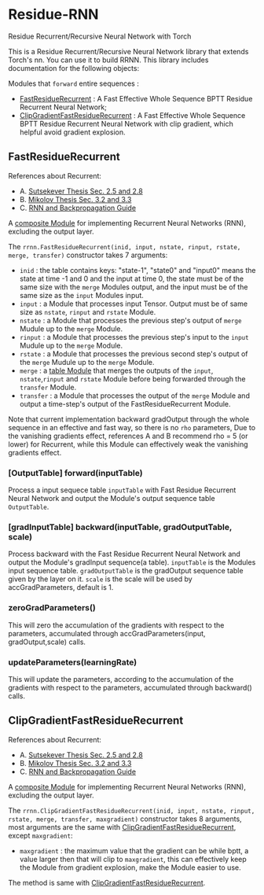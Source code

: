 # Residue-RNN
Residue Recurrent/Recursive Neural Network with Torch

This is a Residue Recurrent/Recursive Neural Network library that extends Torch's nn. 
You can use it to build RRNN.
This library includes documentation for the following objects:

Modules that `forward` entire sequences :

 * [FastResidueRecurrent](#rrnn.FastResidueRecurrent) : A Fast Effective Whole Sequence BPTT Residue Recurrent Neural Network;
 * [ClipGradientFastResidueRecurrent](#rrnn.ClipGradientFastResidueRecurrent) : A Fast Effective Whole Sequence BPTT Residue Recurrent Neural Network with clip gradient, which helpful avoid gradient explosion.

<a name='rrnn.FastResidueRecurrent'></a>
## FastResidueRecurrent ##
References about Recurrent:
 * A. [Sutsekever Thesis Sec. 2.5 and 2.8](http://www.cs.utoronto.ca/~ilya/pubs/ilya_sutskever_phd_thesis.pdf)
 * B. [Mikolov Thesis Sec. 3.2 and 3.3](http://www.fit.vutbr.cz/~imikolov/rnnlm/thesis.pdf)
 * C. [RNN and Backpropagation Guide](http://citeseerx.ist.psu.edu/viewdoc/download?doi=10.1.1.3.9311&rep=rep1&type=pdf)

A [composite Module](https://github.com/torch/nn/blob/master/doc/containers.md#containers) for implementing Recurrent Neural Networks (RNN), excluding the output layer.

The `rrnn.FastResidueRecurrent(inid, input, nstate, rinput, rstate, merge, transfer)` constructor takes 7 arguments:
* `inid` : the table contains keys: "state-1", "state0" and "input0" means the state at time -1 and 0 and the input at time 0, the state must be of the same size with the `merge` Modules output, and the input must be of the same size as the `input` Modules input.
 * `input` : a Module that processes input Tensor. Output must be of same size as `nstate`, `rinput` and `rstate` Module.
 * `nstate` : a Module that processes the previous step's output of `merge` Mudule up to the `merge` Module.
 * `rinput` : a Module that processes the previous step's input to the `input` Mudule up to the `merge` Module.
 * `rstate` : a Module that processes the previous second step's output of the `merge` Mudule up to the `merge` Module.
 * `merge` : a [table Module](https://github.com/torch/nn/blob/master/doc/table.md#table-layers) that merges the outputs of the `input`, `nstate`,`rinput` and `rstate` Module before being forwarded through the `transfer` Module.
 * `transfer` : a Module that processes the output of the `merge` Module and output a time-step's output of the FastResidueRecurrent Module.

Note that current implementation backward gradOutput through the whole sequence in an effective and fast way, so there is no `rho` parameters, Due to the vanishing gradients effect, references A and B recommend rho = 5 (or lower) for Recurrent, while this Module can effectively weak the vanishing gradients effect.

### [OutputTable] forward(inputTable) ###
Process a input sequece table `inputTable` with Fast Residue Recurrent Neural Network and output the Module's output sequence table `OutputTable`.

### [gradInputTable] backward(inputTable, gradOutputTable, scale) ###
Process backward with the Fast Residue Recurrent Neural Network and output the Module's gradInput sequence(a table). `inputTable` is the Modules input sequence table. `gradOutputTable` is the gradOutput sequence table given by the layer on it. `scale` is the scale will be used by accGradParameters, default is 1.

### zeroGradParameters() ###
This will zero the accumulation of the gradients with respect to the parameters, accumulated through accGradParameters(input, gradOutput,scale) calls.

### updateParameters(learningRate) ###
This will update the parameters, according to the accumulation of the gradients with respect to the parameters, accumulated through backward() calls.

<a name='rrnn.ClipGradientFastResidueRecurrent'></a>
## ClipGradientFastResidueRecurrent ##
References about Recurrent:
 * A. [Sutsekever Thesis Sec. 2.5 and 2.8](http://www.cs.utoronto.ca/~ilya/pubs/ilya_sutskever_phd_thesis.pdf)
 * B. [Mikolov Thesis Sec. 3.2 and 3.3](http://www.fit.vutbr.cz/~imikolov/rnnlm/thesis.pdf)
 * C. [RNN and Backpropagation Guide](http://citeseerx.ist.psu.edu/viewdoc/download?doi=10.1.1.3.9311&rep=rep1&type=pdf)

A [composite Module](https://github.com/torch/nn/blob/master/doc/containers.md#containers) for implementing Recurrent Neural Networks (RNN), excluding the output layer.

The `rrnn.ClipGradientFastResidueRecurrent(inid, input, nstate, rinput, rstate, merge, transfer, maxgradient)` constructor takes 8 arguments, most arguments are the same with [ClipGradientFastResidueRecurrent](#rrnn.ClipGradientFastResidueRecurrent), except `maxgradient`:
 * `maxgradient` : the maximum value that the gradient can be while bptt, a value larger then that will clip to `maxgradient`, this can effectively keep the Module from gradient explosion, make the Module easier to use.

The method is same with [ClipGradientFastResidueRecurrent](#rrnn.ClipGradientFastResidueRecurrent).
